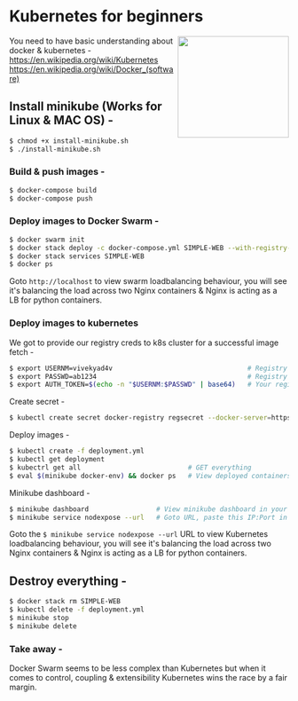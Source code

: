 # Kubernetes for beginners
<a href="https://github.com/vivekyad4v?tab=followers"><img align="right" width="200" height="183" src="https://s3.amazonaws.com/github/ribbons/forkme_left_green_007200.png" /></a>

You need to have basic understanding about docker & kubernetes -
https://en.wikipedia.org/wiki/Kubernetes
https://en.wikipedia.org/wiki/Docker_(software)

## Install minikube (Works for Linux & MAC OS) - 

```sh
$ chmod +x install-minikube.sh
$ ./install-minikube.sh
```

### Build & push images -

```sh
$ docker-compose build
$ docker-compose push
```

### Deploy images to Docker Swarm - 

```sh
$ docker swarm init
$ docker stack deploy -c docker-compose.yml SIMPLE-WEB --with-registry-auth
$ docker stack services SIMPLE-WEB
$ docker ps 
```

Goto `http://localhost` to view swarm loadbalancing behaviour, you will see it's balancing the load across two Nginx containers & Nginx is acting as a LB for python containers.

### Deploy images to kubernetes 

We got to provide our registry creds to k8s cluster for a successful image fetch - 

```sh
$ export USERNM=vivekyad4v                                  # Registry username
$ export PASSWD=ab1234                                      # Registry passowrd
$ export AUTH_TOKEN=$(echo -n "$USERNM:$PASSWD" | base64)   # Your registry auth token
```

Create secret -

```sh
$ kubectl create secret docker-registry regsecret --docker-server=https://index.docker.io/v1/ --docker-username=$USERNM --docker-password=$PASSWD --docker-email=vivekyad4v@gmail.com
```

Deploy images - 

```sh
$ kubectl create -f deployment.yml
$ kubectl get deployment                     
$ kubectrl get all                           # GET everything
$ eval $(minikube docker-env) && docker ps   # View deployed containers
```

Minikube dashboard - 

```sh
$ minikube dashboard                 # View minikube dashboard in your browser
$ minikube service nodexpose --url   # Goto URL, paste this IP:Port in your browser 
```

Goto the `$ minikube service nodexpose --url` URL to view Kubernetes loadbalancing behaviour, you will see it's balancing the load across two Nginx containers & Nginx is acting as a LB for python containers.


## Destroy everything -

```sh
$ docker stack rm SIMPLE-WEB
$ kubectl delete -f deployment.yml
$ minikube stop
$ minikube delete
```

### Take away -

Docker Swarm seems to be less complex than Kubernetes but when it comes to control, coupling & extensibility Kubernetes wins the race by a fair margin.


